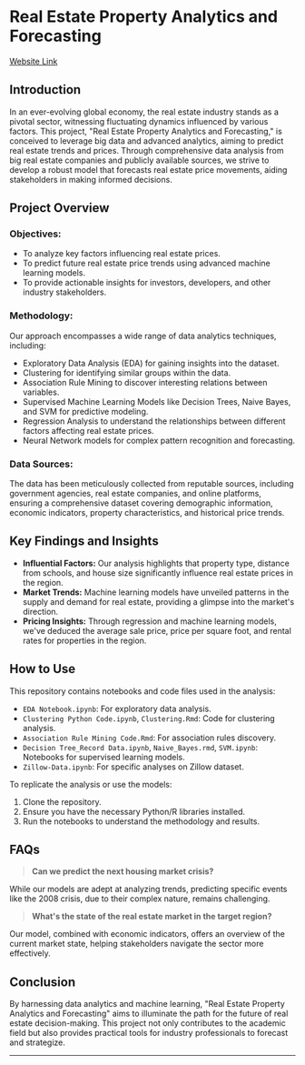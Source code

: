 # Real Estate Property Analytics and Forecasting

[Website Link](https://sites.google.com/view/real-estate-analytic/introduction)

## Introduction

In an ever-evolving global economy, the real estate industry stands as a pivotal sector, witnessing fluctuating dynamics influenced by various factors. This project, "Real Estate Property Analytics and Forecasting," is conceived to leverage big data and advanced analytics, aiming to predict real estate trends and prices. Through comprehensive data analysis from big real estate companies and publicly available sources, we strive to develop a robust model that forecasts real estate price movements, aiding stakeholders in making informed decisions.

## Project Overview

### Objectives:
- To analyze key factors influencing real estate prices.
- To predict future real estate price trends using advanced machine learning models.
- To provide actionable insights for investors, developers, and other industry stakeholders.

### Methodology:
Our approach encompasses a wide range of data analytics techniques, including:
- Exploratory Data Analysis (EDA) for gaining insights into the dataset.
- Clustering for identifying similar groups within the data.
- Association Rule Mining to discover interesting relations between variables.
- Supervised Machine Learning Models like Decision Trees, Naive Bayes, and SVM for predictive modeling.
- Regression Analysis to understand the relationships between different factors affecting real estate prices.
- Neural Network models for complex pattern recognition and forecasting.

### Data Sources:
The data has been meticulously collected from reputable sources, including government agencies, real estate companies, and online platforms, ensuring a comprehensive dataset covering demographic information, economic indicators, property characteristics, and historical price trends.

## Key Findings and Insights

- **Influential Factors:** Our analysis highlights that property type, distance from schools, and house size significantly influence real estate prices in the region.
- **Market Trends:** Machine learning models have unveiled patterns in the supply and demand for real estate, providing a glimpse into the market's direction.
- **Pricing Insights:** Through regression and machine learning models, we've deduced the average sale price, price per square foot, and rental rates for properties in the region.

## How to Use

This repository contains notebooks and code files used in the analysis:
- `EDA Notebook.ipynb`: For exploratory data analysis.
- `Clustering Python Code.ipynb`, `Clustering.Rmd`: Code for clustering analysis.
- `Association Rule Mining Code.Rmd`: For association rules discovery.
- `Decision Tree_Record Data.ipynb`, `Naive_Bayes.rmd`, `SVM.ipynb`: Notebooks for supervised learning models.
- `Zillow-Data.ipynb`: For specific analyses on Zillow dataset.

To replicate the analysis or use the models:
1. Clone the repository.
2. Ensure you have the necessary Python/R libraries installed.
3. Run the notebooks to understand the methodology and results.

## FAQs

> **Can we predict the next housing market crisis?**

While our models are adept at analyzing trends, predicting specific events like the 2008 crisis, due to their complex nature, remains challenging.

> **What's the state of the real estate market in the target region?**

Our model, combined with economic indicators, offers an overview of the current market state, helping stakeholders navigate the sector more effectively.

## Conclusion

By harnessing data analytics and machine learning, "Real Estate Property Analytics and Forecasting" aims to illuminate the path for the future of real estate decision-making. This project not only contributes to the academic field but also provides practical tools for industry professionals to forecast and strategize.


---


